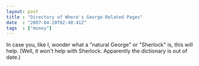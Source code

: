 ```yaml
---
layout: post
title : "Directory of Where's George-Related Pages"
date  : "2007-04-20T02:40:41Z"
tags  : ["money"]
---
```

In case you, like I, wonder what a "natural George" or "Sherlock" is, this will help.  (Well, it won't help with Sherlock.  Apparently the dictionary is out of date.)
